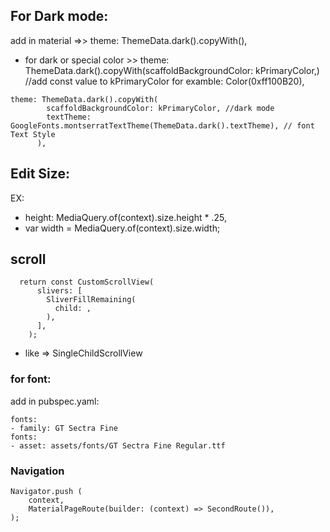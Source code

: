 ## For Dark mode:
add in material =>> theme: ThemeData.dark().copyWith(),
- for dark or special color >> theme: ThemeData.dark().copyWith(scaffoldBackgroundColor: kPrimaryColor,) 
//add const value to kPrimaryColor for examble: Color(0xff100B20),

```
theme: ThemeData.dark().copyWith(
        scaffoldBackgroundColor: kPrimaryColor, //dark mode
        textTheme: GoogleFonts.montserratTextTheme(ThemeData.dark().textTheme), // font Text Style
      ),
```

## Edit Size:
EX:
- height: MediaQuery.of(context).size.height * .25,
- var width = MediaQuery.of(context).size.width;

## scroll
```
  return const CustomScrollView(
      slivers: [
        SliverFillRemaining(
          child: ,
        ),
      ],
    );
  ```
- like => SingleChildScrollView

### for font:
add in pubspec.yaml:
```
fonts:
- family: GT Sectra Fine
fonts:
- asset: assets/fonts/GT Sectra Fine Regular.ttf
```
### Navigation
```
Navigator.push (
    context,
    MaterialPageRoute(builder: (context) => SecondRoute()),
);
```
